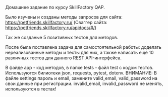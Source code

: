 Домашнее задание по курсу SkillFactory QAP.

Было изучены и созданы методы запросов для сайта: https://petfriends.skillfactory.ru/
(Сваггер сайта: https://petfriends.skillfactory.ru/apidocs/#/)

Так же созданые 5 позитивных тестов для методов. 

После была поставлена задача для самостоятельной работы: доделать нереализованные методы и тесты для них, а также написать ещё 10 различных тестов для данного REST API-интерфейса.

В файде app - код методов, в папке tests - файл test с кодом тестов. 
Используются билиотеки json, requests, pytest, dotenv. 
ВНИМАНИЕ: В файле settings пароль и email, замените valid_email, valid_password на свои данные при регистрации. invalid_email, invalid_password не менять, используются в тестах!
